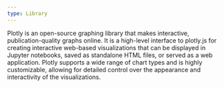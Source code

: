 ```yaml
---
type: Library
---
```


Plotly is an open-source graphing library that makes interactive, publication-quality graphs online. It is a high-level interface to plotly.js for creating interactive web-based visualizations that can be displayed in Jupyter notebooks, saved as standalone HTML files, or served as a web application. Plotly supports a wide range of chart types and is highly customizable, allowing for detailed control over the appearance and interactivity of the visualizations.
